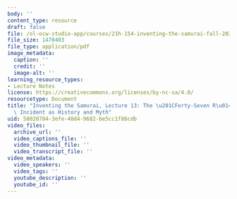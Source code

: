 ```yaml
---
body: ''
content_type: resource
draft: false
file: /ol-ocw-studio-app/courses/21h-154-inventing-the-samurai-fall-2022/mit21h_154_f22_lec13.pdf
file_size: 1470403
file_type: application/pdf
image_metadata:
  caption: ''
  credit: ''
  image-alt: ''
learning_resource_types:
- Lecture Notes
license: https://creativecommons.org/licenses/by-nc-sa/4.0/
resourcetype: Document
title: "Inventing the Samurai, Lecture 13: The \u201CForty-Seven R\u014Dnin\u201D\
  \ Incident as History and Myth"
uid: 58020784-3efe-40d4-9682-be5cc1f86cdb
video_files:
  archive_url: ''
  video_captions_file: ''
  video_thumbnail_file: ''
  video_transcript_file: ''
video_metadata:
  video_speakers: ''
  video_tags: ''
  youtube_description: ''
  youtube_id: ''
---
```

